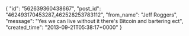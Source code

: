  {
   "id": "562639360438667",
   "post_id": "462493170453287_462528253783112",
   "from_name": "Jeff Roggers",
   "message": "Yes we can live without it there's Bitcoin and bartering ect",
   "created_time": "2013-09-21T05:38:17+0000"
 }
